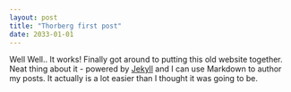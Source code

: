 ```yaml
---
layout: post
title: "Thorberg first post"
date: 2033-01-01
---
```


Well Well.. It works! Finally got around to putting this old website together. Neat thing about it - powered by [Jekyll](http://jekyllrb.com) and I can use Markdown to author my posts. It actually is a lot easier than I thought it was going to be.
